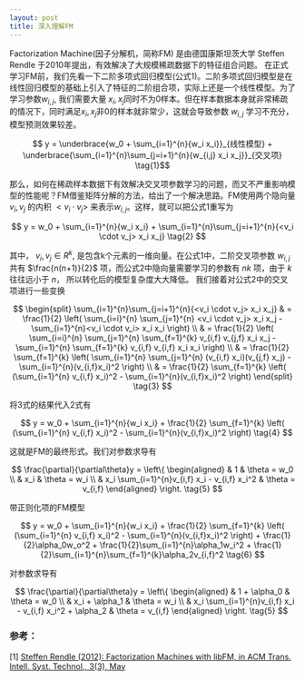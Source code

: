 ```yaml
---
layout: post
title: 深入理解FM
---
```

Factorization Machine(因子分解机，简称FM) 是由德国康斯坦茨大学 Steffen Rendle 于2010年提出，有效解决了大规模稀疏数据下的特征组合问题。
在正式学习FM前，我们先看一下二阶多项式回归模型(公式1)。二阶多项式回归模型是在线性回归模型的基础上引入了特征的二阶组合项，实际上还是一个线性模型。为了学习参数$w_{i,j}$, 我们需要大量 $x_i, x_j$同时不为0样本。但在样本数据本身就非常稀疏的情况下，同时满足$x_i, x_j$非0的样本就非常少，这就会导致参数 $w_{i,j}$ 学习不充分，模型预测效果较差。

$$ y = \underbrace{w_0 + \sum_{i=1}^{n}{w_i x_i}}_{线性模型} + \underbrace{\sum_{i=1}^{n}\sum_{j=i+1}^{n}{w_{i,j} x_i x_j}}_{交叉项} \tag{1}$$

那么，如何在稀疏样本数据下有效解决交叉项参数学习的问题，而又不严重影响模型的性能呢？FM借鉴矩阵分解的方法，给出了一个解决思路。FM使用两个隐向量 $v_i, v_j$ 的内积 $<v_i \cdot v_j>$ 来表示$w_{i, j}$。这样，就可以把公式1重写为

$$ y = w_0 + \sum_{i=1}^{n}{w_i x_i} + \sum_{i=1}^{n}\sum_{j=i+1}^{n}{<v_i \cdot v_j> x_i x_j} \tag{2} $$

其中， $v_i, v_j \in R^k$, 是包含k个元素的一维向量。在公式1中，二阶交叉项参数 $w_{i, j}$ 共有 $\frac{n(n+1)}{2}$ 项，而公式2中隐向量需要学习的参数有 $nk$ 项，由于 $k$ 往往远小于 $n$， 所以转化后的模型复杂度大大降低。
我们接着对公式2中的交叉项进行一些变换

$$
\begin{split}
\sum_{i=1}^{n}\sum_{j=i+1}^{n}{<v_i \cdot v_j> x_i x_j} & = \frac{1}{2} \left( \sum_{i=i}^{n} \sum_{j=1}^{n} <v_i \cdot v_j> x_i x_j - \sum_{i=1}^{n}<v_i \cdot v_i> x_i x_i \right) \\
& = \frac{1}{2} \left( \sum_{i=i}^{n} \sum_{j=1}^{n} \sum_{f=1}^{k} v_{i,f} v_{j,f} x_i x_j - \sum_{i=1}^{n} \sum_{f=1}^{k} v_{i,f} v_{i,f} x_i x_i \right) \\
& = \frac{1}{2} \sum_{f=1}^{k} \left( \sum_{i=1}^{n} \sum_{j=1}^{n} (v_{i,f} x_i)(v_{j,f} x_j) - \sum_{i=1}^{n}(v_{i,f}x_i)^2 \right) \\
& = \frac{1}{2} \sum_{f=1}^{k} \left( (\sum_{i=1}^{n} v_{i,f} x_i)^2 - \sum_{i=1}^{n}(v_{i,f}x_i)^2 \right)
\end{split} \tag{3}
$$

将3式的结果代入2式有

$$ y = w_0 + \sum_{i=1}^{n}{w_i x_i} + \frac{1}{2} \sum_{f=1}^{k} \left( (\sum_{i=1}^{n} v_{i,f} x_i)^2 - \sum_{i=1}^{n}(v_{i,f}x_i)^2 \right) \tag{4} $$

这就是FM的最终形式。我们对参数求导有

$$
\frac{\partial}{\partial\theta}y =
\left\{ \begin{aligned}
& 1 & \theta = w_0 \\
& x_i & \theta = w_i \\
& x_i \sum_{i=1}^{n}v_{i,f} x_i - v_{i,f} x_i^2 & \theta = v_{i,f}
\end{aligned}
\right. \tag{5}
$$

带正则化项的FM模型

$$ y = w_0 + \sum_{i=1}^{n}{w_i x_i} + \frac{1}{2} \sum_{f=1}^{k} \left( (\sum_{i=1}^{n} v_{i,f} x_i)^2 - \sum_{i=1}^{n}(v_{i,f}x_i)^2 \right) + \frac{1}{2}\alpha_0w_o^2 + \frac{1}{2}\sum_{i=1}^{n}\alpha_1w_i^2 + \frac{1}{2}\sum_{i=1}^{n}\sum_{f=1}^{k}\alpha_2v_{i,f}^2 \tag{6} $$

对参数求导有

$$
\frac{\partial}{\partial\theta}y =
\left\{ \begin{aligned}
& 1 + \alpha_0 & \theta = w_0 \\
& x_i + \alpha_1 & \theta = w_i \\
& x_i \sum_{i=1}^{n}v_{i,f} x_i - v_{i,f} x_i^2 + \alpha_2 & \theta = v_{i,f}
\end{aligned}
\right. \tag{5}
$$

### 参考：
[1]	[Steffen Rendle (2012): Factorization Machines with libFM, in ACM Trans. Intell. Syst. Technol., 3(3), May](http://doi.acm.org/10.1145/2168752.2168771)
